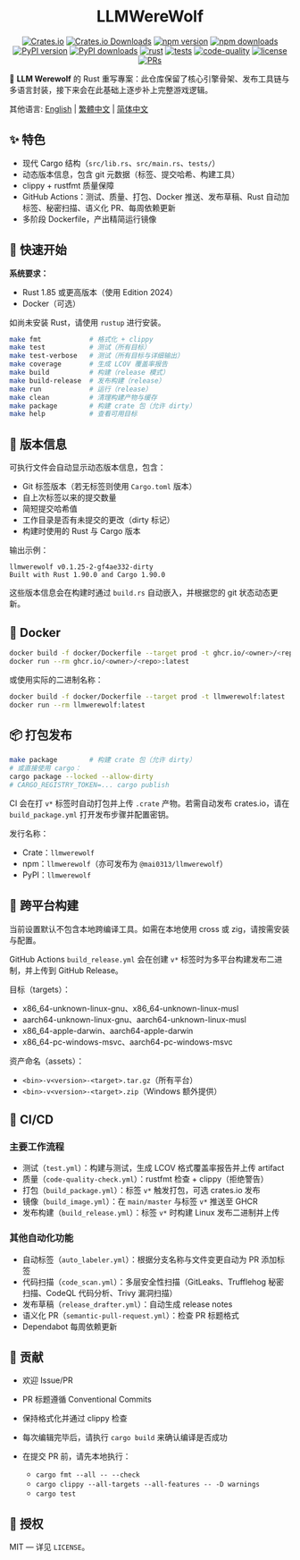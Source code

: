 <div align="center" markdown="1">

# LLMWereWolf

[![Crates.io](https://img.shields.io/crates/v/llmwerewolf?logo=rust&style=flat-square&color=E05D44)](https://crates.io/crates/llmwerewolf)
[![Crates.io Downloads](https://img.shields.io/crates/d/llmwerewolf?logo=rust&style=flat-square)](https://crates.io/crates/llmwerewolf)
[![npm version](https://img.shields.io/npm/v/llmwerewolf?logo=npm&style=flat-square&color=CB3837)](https://www.npmjs.com/package/llmwerewolf)
[![npm downloads](https://img.shields.io/npm/dt/llmwerewolf?logo=npm&style=flat-square)](https://www.npmjs.com/package/llmwerewolf)
[![PyPI version](https://img.shields.io/pypi/v/llmwerewolf?logo=python&style=flat-square&color=3776AB)](https://pypi.org/project/llmwerewolf/)
[![PyPI downloads](https://img.shields.io/pypi/dm/llmwerewolf?logo=python&style=flat-square)](https://pypi.org/project/llmwerewolf/)
[![rust](https://img.shields.io/badge/Rust-stable-orange?logo=rust&logoColor=white&style=flat-square)](https://www.rust-lang.org/)
[![tests](https://img.shields.io/github/actions/workflow/status/Mai0313/LLMWereWolf/test.yml?label=tests&logo=github&style=flat-square)](https://github.com/Mai0313/LLMWereWolf/actions/workflows/test.yml)
[![code-quality](https://img.shields.io/github/actions/workflow/status/Mai0313/LLMWereWolf/code-quality-check.yml?label=code-quality&logo=github&style=flat-square)](https://github.com/Mai0313/LLMWereWolf/actions/workflows/code-quality-check.yml)
[![license](https://img.shields.io/badge/License-MIT-green.svg?labelColor=gray&style=flat-square)](https://github.com/Mai0313/LLMWereWolf/tree/master?tab=License-1-ov-file)
[![PRs](https://img.shields.io/badge/PRs-welcome-brightgreen.svg?style=flat-square)](https://github.com/Mai0313/LLMWereWolf/pulls)

</div>

🚀 **LLM Werewolf** 的 Rust 重写專案：此仓库保留了核心引擎骨架、发布工具链与多语言封装，接下来会在此基础上逐步补上完整游戏逻辑。

其他语言: [English](README.md) | [繁體中文](README.zh-TW.md) | [简体中文](README.zh-CN.md)

## ✨ 特色

- 现代 Cargo 结构（`src/lib.rs`、`src/main.rs`、`tests/`）
- 动态版本信息，包含 git 元数据（标签、提交哈希、构建工具）
- clippy + rustfmt 质量保障
- GitHub Actions：测试、质量、打包、Docker 推送、发布草稿、Rust 自动加标签、秘密扫描、语义化 PR、每周依赖更新
- 多阶段 Dockerfile，产出精简运行镜像

## 🚀 快速开始

**系统要求：**

- Rust 1.85 或更高版本（使用 Edition 2024）
- Docker（可选）

如尚未安装 Rust，请使用 `rustup` 进行安装。

```bash
make fmt            # 格式化 + clippy
make test           # 测试（所有目标）
make test-verbose   # 测试（所有目标与详细输出）
make coverage       # 生成 LCOV 覆盖率报告
make build          # 构建（release 模式）
make build-release  # 发布构建（release）
make run            # 运行（release）
make clean          # 清理构建产物与缓存
make package        # 构建 crate 包（允许 dirty）
make help           # 查看可用目标
```

## 📌 版本信息

可执行文件会自动显示动态版本信息，包含：

- Git 标签版本（若无标签则使用 `Cargo.toml` 版本）
- 自上次标签以来的提交数量
- 简短提交哈希值
- 工作目录是否有未提交的更改（dirty 标记）
- 构建时使用的 Rust 与 Cargo 版本

输出示例：

```
llmwerewolf v0.1.25-2-gf4ae332-dirty
Built with Rust 1.90.0 and Cargo 1.90.0
```

这些版本信息会在构建时通过 `build.rs` 自动嵌入，并根据您的 git 状态动态更新。

## 🐳 Docker

```bash
docker build -f docker/Dockerfile --target prod -t ghcr.io/<owner>/<repo>:latest .
docker run --rm ghcr.io/<owner>/<repo>:latest
```

或使用实际的二进制名称：

```bash
docker build -f docker/Dockerfile --target prod -t llmwerewolf:latest .
docker run --rm llmwerewolf:latest
```

## 📦 打包发布

```bash
make package        # 构建 crate 包（允许 dirty）
# 或直接使用 cargo：
cargo package --locked --allow-dirty
# CARGO_REGISTRY_TOKEN=... cargo publish
```

CI 会在打 `v*` 标签时自动打包并上传 `.crate` 产物。若需自动发布 crates.io，请在 `build_package.yml` 打开发布步骤并配置密钥。

发行名称：

- Crate：`llmwerewolf`
- npm：`llmwerewolf`（亦可发布为 `@mai0313/llmwerewolf`）
- PyPI：`llmwerewolf`

## 🧩 跨平台构建

当前设置默认不包含本地跨编译工具。如需在本地使用 cross 或 zig，请按需安装与配置。

GitHub Actions `build_release.yml` 会在创建 `v*` 标签时为多平台构建发布二进制，并上传到 GitHub Release。

目标（targets）：

- x86_64-unknown-linux-gnu、x86_64-unknown-linux-musl
- aarch64-unknown-linux-gnu、aarch64-unknown-linux-musl
- x86_64-apple-darwin、aarch64-apple-darwin
- x86_64-pc-windows-msvc、aarch64-pc-windows-msvc

资产命名（assets）：

- `<bin>-v<version>-<target>.tar.gz`（所有平台）
- `<bin>-v<version>-<target>.zip`（Windows 额外提供）

## 🔁 CI/CD

### 主要工作流程

- 测试（`test.yml`）：构建与测试，生成 LCOV 格式覆盖率报告并上传 artifact
- 质量（`code-quality-check.yml`）：rustfmt 检查 + clippy（拒绝警告）
- 打包（`build_package.yml`）：标签 `v*` 触发打包，可选 crates.io 发布
- 镜像（`build_image.yml`）：在 `main/master` 与标签 `v*` 推送至 GHCR
- 发布构建（`build_release.yml`）：标签 `v*` 时构建 Linux 发布二进制并上传

### 其他自动化功能

- 自动标签（`auto_labeler.yml`）：根据分支名称与文件变更自动为 PR 添加标签
- 代码扫描（`code_scan.yml`）：多层安全性扫描（GitLeaks、Trufflehog 秘密扫描、CodeQL 代码分析、Trivy 漏洞扫描）
- 发布草稿（`release_drafter.yml`）：自动生成 release notes
- 语义化 PR（`semantic-pull-request.yml`）：检查 PR 标题格式
- Dependabot 每周依赖更新

## 🤝 贡献

- 欢迎 Issue/PR

- PR 标题遵循 Conventional Commits

- 保持格式化并通过 clippy 检查

- 每次编辑完毕后，请执行 `cargo build` 来确认编译是否成功

- 在提交 PR 前，请先本地执行：

  - `cargo fmt --all -- --check`
  - `cargo clippy --all-targets --all-features -- -D warnings`
  - `cargo test`

## 📄 授权

MIT — 详见 `LICENSE`。
